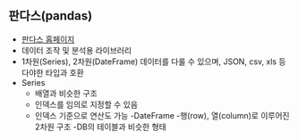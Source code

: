 ## 판다스(pandas)
- [판다스 홈페이지](https://pandas.pydata.org/)
- 데이터 조작 및 분석용 라이브러리
- 1차원(Series), 2차원(DateFrame) 데이터를 다룰 수 있으며, JSON, csv, xls 등 다야한 타입과 호환
- Series
    - 배열과 비슷한 구조
    - 인덱스를 임의로 지정할 수 있음
    - 인덱스 기준으로 연산도 가능
-DateFrame
    -행(row), 열(column)로 이루어진 2차원 구조
    -DB의 테이블과 비슷한 형태